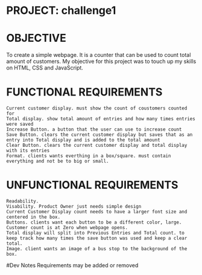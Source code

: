 # PROJECT: challenge1

# OBJECTIVE

To create a simple webpage. It is a counter that can be used to count total amount of customers.
My objective for this project was to touch up my skills on HTML, CSS and JavaScript.

# FUNCTIONAL REQUIREMENTS

    Current customer display. must show the count of coustomers counted for
    Total display. show total amount of entries and how many times entries were saved
    Increase Button. a button that the user can use to increase count
    Save Button. clears the current customer display but saves that as an entry into Total display and is added to the total amount
    Clear Button. clears the current customer display and total display with its entries
    Format. clients wants everthing in a box/square. must contain everything and not be to big or small.

# UNFUNCTIONAL REQUIREMENTS

    Readability.
    Visability. Product Owner just needs simple design
    Current Customer Display count needs to have a larger font size and centered in the box.
    Buttons. clients want each button to be a different color, large.
    Customer count is at Zero when webpage opens.
    Total display will split into Previous Entries and Total count. to keep track how many times the save button was used and keep a clear total.
    Image. client wants an image of a bus stop to the background of the box.
    
#Dev Notes
Requirements may be added or removed
